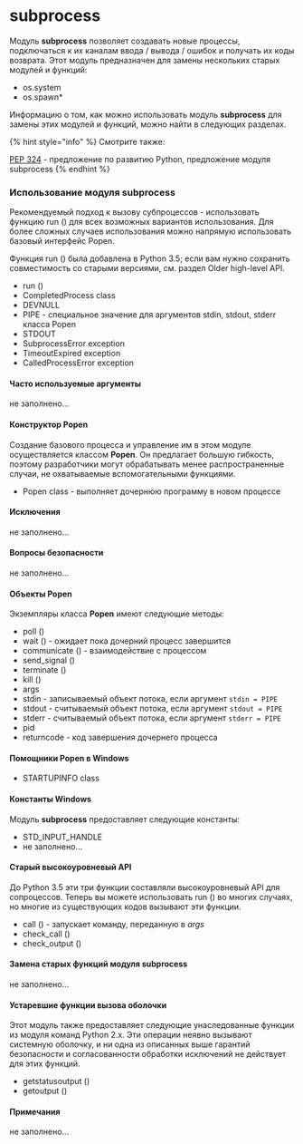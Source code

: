 # subprocess

Модуль **subprocess** позволяет создавать новые процессы, подключаться к их каналам ввода / вывода / ошибок и получать их коды возврата. Этот модуль предназначен для замены нескольких старых модулей и функций:

* os.system
* os.spawn\*

Информацию о том, как можно использовать модуль **subprocess** для замены этих модулей и функций, можно найти в следующих разделах.

{% hint style="info" %}
Смотрите также:

[PEP 324](https://www.python.org/dev/peps/pep-0324/) - предложение по развитию Python, предложение модуля subprocess
{% endhint %}

### Использование модуля subprocess

Рекомендуемый подход к вызову субпроцессов - использовать функцию run \(\) для всех возможных вариантов использования. Для более сложных случаев использования можно напрямую использовать базовый интерфейс Popen.

Функция run \(\) была добавлена в Python 3.5; если вам нужно сохранить совместимость со старыми версиями, см. раздел Older high-level API.

* run \(\)
* CompletedProcess class
* DEVNULL
* PIPE - специальное значение для аргументов stdin, stdout, stderr класса Popen
* STDOUT
* SubprocessError exception
* TimeoutExpired exception
* CalledProcessError exception

#### Часто используемые аргументы

не заполнено...

#### Конструктор Popen

Создание базового процесса и управление им в этом модуле осуществляется классом **Popen**. Он предлагает большую гибкость, поэтому разработчики могут обрабатывать менее распространенные случаи, не охватываемые вспомогательными функциями.

* Popen class - выполняет дочернюю программу в новом процессе

#### Исключения

не заполнено...

#### Вопросы безопасности

не заполнено...

#### Объекты Popen

Экземпляры класса **Popen** имеют следующие методы:

* poll \(\)
* wait \(\) - ожидает пока дочерний процесс завершится
* communicate \(\) - взаимодействие с процессом
* send\_signal \(\)
* terminate \(\)
* kill \(\)
* args
* stdin - записываемый объект потока, если аргумент `stdin = PIPE`
* stdout - считываемый объект потока, если аргумент `stdout = PIPE`
* stderr - считываемый объект потока, если аргумент `stderr = PIPE`
* pid
* returncode - код завершения дочернего процесса

#### Помощники Popen в Windows

* STARTUPINFO class

#### Константы Windows

Модуль **subprocess** предоставляет следующие константы:

* STD\_INPUT\_HANDLE
* не заполнено...

#### Старый высокоуровневый API

До Python 3.5 эти три функции составляли высокоуровневый API для сопроцессов. Теперь вы можете использовать run \(\) во многих случаях, но многие из существующих кодов вызывают эти функции.

* call \(\) - запускает команду, переданную в _args_
* check\_call \(\)
* check\_output \(\)

#### Замена старых функций модуля subprocess

не заполнено...

#### Устаревшие функции вызова оболочки

Этот модуль также предоставляет следующие унаследованные функции из модуля команд Python 2.x. Эти операции неявно вызывают системную оболочку, и ни одна из описанных выше гарантий безопасности и согласованности обработки исключений не действует для этих функций.

* getstatusoutput \(\)
* getoutput \(\)

#### Примечания

не заполнено...

